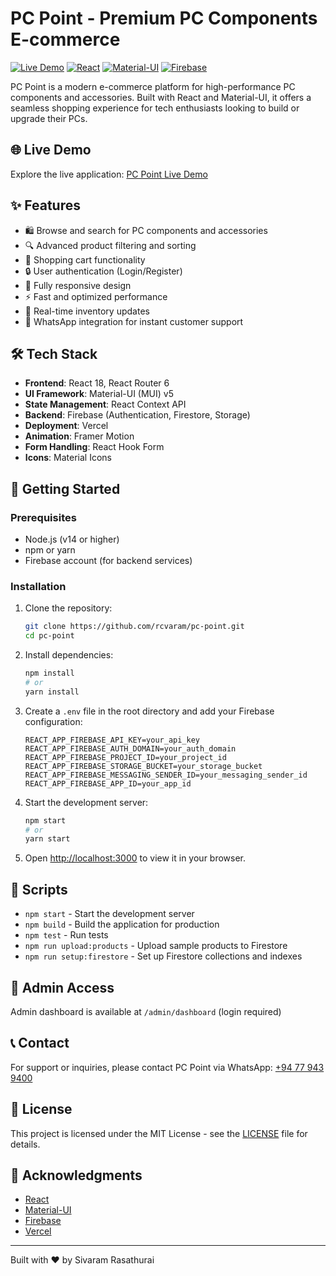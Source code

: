 # PC Point - Premium PC Components E-commerce

[![Live Demo](https://img.shields.io/badge/Live%20Demo-View%20Site-brightgreen)](https://pc-point-chankanai.vercel.app/)
[![React](https://img.shields.io/badge/React-18.2.0-61DAFB?logo=react)](https://reactjs.org/)
[![Material-UI](https://img.shields.io/badge/Material--UI-5.14.10-0081CB?logo=mui)](https://mui.com/)
[![Firebase](https://img.shields.io/badge/Firebase-9.22.0-FFCA28?logo=firebase)](https://firebase.google.com/)

PC Point is a modern e-commerce platform for high-performance PC components and accessories. Built with React and Material-UI, it offers a seamless shopping experience for tech enthusiasts looking to build or upgrade their PCs.

## 🌐 Live Demo

Explore the live application: [PC Point Live Demo](https://pc-point-chankanai.vercel.app/)

## ✨ Features

- 🛍️ Browse and search for PC components and accessories
- 🔍 Advanced product filtering and sorting
- 🛒 Shopping cart functionality
- 🔒 User authentication (Login/Register)
- 📱 Fully responsive design
- ⚡ Fast and optimized performance
- 🔄 Real-time inventory updates
- 📱 WhatsApp integration for instant customer support

## 🛠️ Tech Stack

- **Frontend**: React 18, React Router 6
- **UI Framework**: Material-UI (MUI) v5
- **State Management**: React Context API
- **Backend**: Firebase (Authentication, Firestore, Storage)
- **Deployment**: Vercel
- **Animation**: Framer Motion
- **Form Handling**: React Hook Form
- **Icons**: Material Icons

## 🚀 Getting Started

### Prerequisites

- Node.js (v14 or higher)
- npm or yarn
- Firebase account (for backend services)

### Installation

1. Clone the repository:
   ```bash
   git clone https://github.com/rcvaram/pc-point.git
   cd pc-point
   ```

2. Install dependencies:
   ```bash
   npm install
   # or
   yarn install
   ```

3. Create a `.env` file in the root directory and add your Firebase configuration:
   ```env
   REACT_APP_FIREBASE_API_KEY=your_api_key
   REACT_APP_FIREBASE_AUTH_DOMAIN=your_auth_domain
   REACT_APP_FIREBASE_PROJECT_ID=your_project_id
   REACT_APP_FIREBASE_STORAGE_BUCKET=your_storage_bucket
   REACT_APP_FIREBASE_MESSAGING_SENDER_ID=your_messaging_sender_id
   REACT_APP_FIREBASE_APP_ID=your_app_id
   ```

4. Start the development server:
   ```bash
   npm start
   # or
   yarn start
   ```

5. Open [http://localhost:3000](http://localhost:3000) to view it in your browser.

## 🔧 Scripts

- `npm start` - Start the development server
- `npm build` - Build the application for production
- `npm test` - Run tests
- `npm run upload:products` - Upload sample products to Firestore
- `npm run setup:firestore` - Set up Firestore collections and indexes

## 📱 Admin Access

Admin dashboard is available at `/admin/dashboard` (login required)

## 📞 Contact

For support or inquiries, please contact PC Point via WhatsApp: [+94 77 943 9400](https://wa.me/94779439400)

## 📄 License

This project is licensed under the MIT License - see the [LICENSE](LICENSE) file for details.

## 🙏 Acknowledgments

- [React](https://reactjs.org/)
- [Material-UI](https://mui.com/)
- [Firebase](https://firebase.google.com/)
- [Vercel](https://vercel.com/)

---

Built with ❤️ by Sivaram Rasathurai
